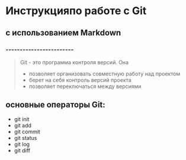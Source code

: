 # Инструкцияпо работе с Git
## с использованием Markdown
### ------------------------

> Git - это программа контроля версий. Она
> * позволяет организовать совместную работу над проектом
> * берет на себя контроль версий проекта
> * позволяет переключаться между версиями

## основные операторы Git:

- git init
- git add
- git commit
- git status
- git log
- git diff

